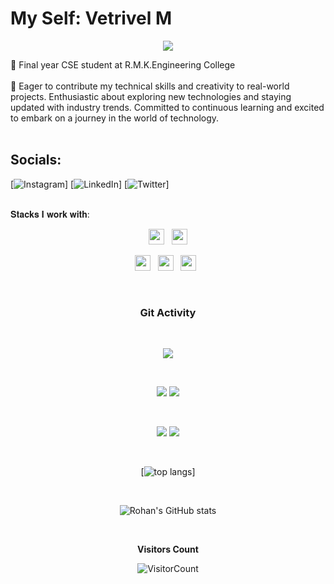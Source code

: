 


# My Self: Vetrivel M
<p align="center">
  <img src="https://readme-typing-svg.herokuapp.com?color=0d8eceF&size=30&center=true&vCenter=true&width=550&height=70&lines=Hey+There+👋,+I'm+vijay+prasad+N;+An+Software+Engineer+;Data+Analyst+;An+UX+Designer+;">
</p>
 🔹 Final year CSE student at R.M.K.Engineering College <br><br> 🔹 Eager to contribute my technical skills and creativity to real-world projects. Enthusiastic about exploring new technologies and staying updated with industry trends. Committed to continuous learning and excited to embark on a journey in the world of technology.<br><br>

## Socials:
[![Instagram](https://www.instagram.com/vetrivel_msvm07/)] [![LinkedIn](https://www.linkedin.com/in/vetrivel-m-667379247/)] [![Twitter](https://twitter.com/Vetrivel_msvm07)]

  <br/>
  <div>
𝐒𝐭𝐚𝐜𝐤𝐬 𝐈 𝐰𝐨𝐫𝐤 𝐰𝐢𝐭𝐡:


<p  align="center">
<img src="https://img.shields.io/badge/HTML5-E34F26?style=for-the-badge&logo=html5&logoColor=white" height="25"/>
  &nbsp;
<img src="https://img.shields.io/badge/CSS3-1572B6?style=for-the-badge&logo=css3&logoColor=white" height="25"/>  
 </p>
 <p  align="center">
<img src="https://img.shields.io/badge/JavaScript-323330?style=for-the-badge&logo=javascript&logoColor=F7DF1E" height="25"/>
  &nbsp;
<img src="https://img.shields.io/badge/Python-3776AB?style=for-the-badge&logo=python&logoColor=white" height="25"/>
  &nbsp;
<img src="https://img.shields.io/badge/Java-ED8B00?style=for-the-badge&logo=java&logoColor=white" height="25"/>  
  &nbsp;
  
  &nbsp;
 

 </p>
 
 
 
  
 

 </p>
 

<div align="center" width=100%>



### Git Activity

<br/>

<div align="center">
  
![](https://github-profile-summary-cards.vercel.app/api/cards/profile-details?username=VictorVijayprasad&theme=github_dark)
  
<br/>

![](https://github-profile-summary-cards.vercel.app/api/cards/most-commit-language?username=VictorVijayprasad&theme=github_dark)
![](https://github-profile-summary-cards.vercel.app/api/cards/stats?username=VictorVijayprasad&theme=github_dark)
  
<br/>

![](https://github-profile-summary-cards.vercel.app/api/cards/repos-per-language?username=VictorVijayprasad&theme=github_dark)
![](https://github-profile-summary-cards.vercel.app/api/cards/productive-time?username=VictorVijayprasad&theme=github_dark)
  
<br/>

[![top langs](https://github-readme-stats.vercel.app/api/top-langs/?username=VictorVijayprasad&layout=compact&theme=radical)]
  
<br/>

![Rohan's GitHub stats](https://github-readme-stats.vercel.app/api?username=VictorVijayprasad&show_icons=true&theme=radical)
  
<br/>
  
</div>

**Visitors Count** 

![VisitorCount](https://profile-counter.glitch.me/{VictorVijayprasad}/count.svg) </div>


